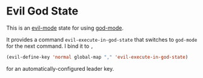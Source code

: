 # Evil God State

This is an [evil-mode][] state for using [god-mode][].

It provides a command `evil-execute-in-god-state` that switches to `god-mode` for the next command. I bind it to `,`

```lisp
(evil-define-key 'normal global-map "," 'evil-execute-in-god-state)
```

for an automatically-configured leader key.

[evil-mode]: https://gitorious.org/evil/
[god-mode]: https://github.com/chrisdone/god-mode
